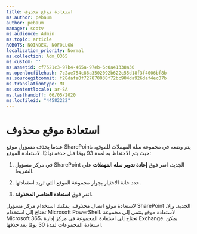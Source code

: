 ```yaml
---
title: استعادة موقع محذوف
ms.author: pebaum
author: pebaum
manager: scotv
ms.audience: Admin
ms.topic: article
ROBOTS: NOINDEX, NOFOLLOW
localization_priority: Normal
ms.collection: Adm_O365
ms.custom: ''
ms.assetid: cf7521c3-97b4-465a-97eb-6c0a41338a30
ms.openlocfilehash: 7c2ae754c86a3502092b622c55d18f3f4006bf8b
ms.sourcegitcommit: f28dafa0f727870038f72bc904da926daf4ec07b
ms.translationtype: MT
ms.contentlocale: ar-SA
ms.lasthandoff: 06/05/2020
ms.locfileid: "44582222"
---
```

# <a name="restore-a-deleted-site"></a>استعادة موقع محذوف

عندما يحذف مسؤول موقع SharePoint، يتم وضعه في مجموعة سلة المهملات للموقع، حيث يتم الاحتفاظ به لمدة 93 يومًا قبل حذفه نهائيًا. لاستعادة الموقع:
  
1. في مركز مسؤول SharePoint الجديد، انقر فوق **إعادة تدوير سلة المهملات** على الشريط. 
    
2. حدد خانة الاختيار بجوار مجموعة الموقع التي تريد استعادتها.
    
3. انقر فوق **استعادة العناصر المحذوفة**.
    
لاستعادة موقع اتصال محذوف، يمكنك استخدام مركز مسؤول SharePoint الجديد. وإلا، تحتاج إلى استخدام Microsoft PowerShell. لاستعادة موقع ينتمي إلى مجموعة Microsoft 365، تحتاج إلى استعادة المجموعة في مركز إدارة Exchange. يمكن استعادة المجموعات لمدة 30 يومًا بعد حذفها.
  

